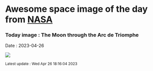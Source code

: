 
# Awesome space image of the day from [NASA](https://api.nasa.gov/)

### Today image : The Moon through the Arc de Triomphe
Date : 2023-04-26

![](https://apod.nasa.gov/apod/image/2304/MoonArc_zanarello_960.jpg)

<small>Latest update : Wed Apr 26 18:16:04 2023</small>
        